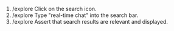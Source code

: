 1. /explore Click on the search icon.
2. /explore Type "real-time chat" into the search bar.
3. /explore Assert that search results are relevant and displayed.